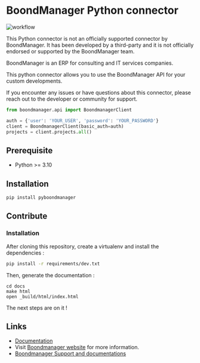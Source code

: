 # BoondManager Python connector

![workflow](https://github.com/tominardi/pyboondmanager/actions/workflows/python-package.yml/badge.svg)

This Python connector is not an officially supported connector by BoondManager. It has been developed by a third-party and it is not officially endorsed or supported by the BoondManager team.

BoondManager is an ERP for consulting and IT services companies.

This python connector allows you to use the BoondManager API for your custom developments.

If you encounter any issues or have questions about this connector, please reach out to the developer or community for support.

```python
from boondmanager.api import BoondmanagerClient

auth = {'user': 'YOUR_USER', 'password': 'YOUR_PASSWORD'}
client = BoondmanagerClient(basic_auth=auth)
projects = client.projects.all()
```

## Prerequisite

* Python >= 3.10

## Installation

```bash
pip install pyboondmanager
```

## Contribute

### Installation

After cloning this repository, create a virtualenv and install the dependencies :

```bash
pip install -r requirements/dev.txt
```

Then, generate the documentation :

```
cd docs
make html
open _build/html/index.html
```

The next steps are on it !

## Links

* [Documentation](https://pyboondmanager.readthedocs.io/)
* Visit [Boondmanager website](https://www.boondmanager.com/en/) for more information.
* [Boondmanager Support and documentations](https://support.boondmanager.com)
